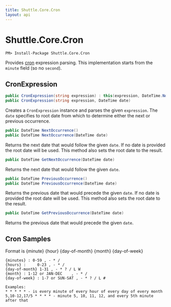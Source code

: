 ```yaml
---
title: Shuttle.Core.Cron
layout: api
---
```

# Shuttle.Core.Cron

```
PM> Install-Package Shuttle.Core.Cron
```

Provides [cron](https://en.wikipedia.org/wiki/Cron) expression parsing.  This implementation starts from the `minute` field (so no `second`).

## CronExpression

```c#
public CronExpression(string expression) : this(expression, DateTime.Now)
public CronExpression(string expression, DateTime date)
```

Creates a `CronExpression` instance and parses the given `expression`.  The `date` specifies to root date from which to determine either the next or previous occurrence.

```c#
public DateTime NextOccurrence()
public DateTime NextOccurrence(DateTime date)
```

Returns the next date that would follow the given `date`.  If no date is provided the root date will be used.  This method also sets the root date to the result.

```c#
public DateTime GetNextOccurrence(DateTime date)
```

Returns the next date that would follow the given `date`.

```c#
public DateTime PreviousOccurrence()
public DateTime PreviousOccurrence(DateTime date)
```

Returns the previous date that would precede the given `date`.  If no date is provided the root date will be used.  This method also sets the root date to the result.

```c#
public DateTime GetPreviousOccurrence(DateTime date)
```

Returns the previous date that would precede the given `date`.

## Cron Samples

Format is {minute} {hour} {day-of-month} {month} {day-of-week}

```
{minutes} : 0-59 , - * /
{hours} :     0-23 , - * /
{day-of-month} 1-31 , - * ? / L W
{month} : 1-12 or JAN-DEC    , - * /
{day-of-week} : 1-7 or SUN-SAT , - * ? / L #

Examples:
* * * * * - is every minute of every hour of every day of every month
5,10-12,17/5 * * * * - minute 5, 10, 11, 12, and every 5th minute after that
```

